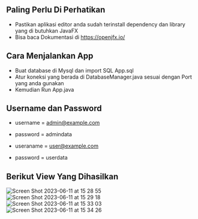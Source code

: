 ## Paling Perlu Di Perhatikan 
- Pastikan aplikasi editor anda sudah terinstall dependency dan library yang di butuhkan JavaFX 
- Bisa baca Dokumentasi di https://openjfx.io/

## Cara Menjalankan App
- Buat database di Mysql dan import SQL App.sql
- Atur koneksi yang berada di DatabaseManager.java sesuai dengan Port yang anda gunakan
- Kemudian Run App.java

## Username dan Password
- username = admin@example.com
- password = admindata

- useraname = user@example.com
- password = userdata

## Berikut View Yang Dihasilkan
![Screen Shot 2023-06-11 at 15 28 55](https://github.com/Yunji45/PosKeyboard-JavaFX/assets/92814832/dcc67282-e44a-42da-8cf3-1e7e8e0221e7)
![Screen Shot 2023-06-11 at 15 29 18](https://github.com/Yunji45/PosKeyboard-JavaFX/assets/92814832/57a72240-3694-4d03-8db6-c852233c45f2)
![Screen Shot 2023-06-11 at 15 33 03](https://github.com/Yunji45/PosKeyboard-JavaFX/assets/92814832/b7efeee5-0d4d-4485-ac9d-8e19dc47c58b)
![Screen Shot 2023-06-11 at 15 34 26](https://github.com/Yunji45/PosKeyboard-JavaFX/assets/92814832/6a5251ef-7ae3-4845-971a-3a63a63714f2)
